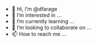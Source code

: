 - 👋 Hi, I’m @dfarage
- 👀 I’m interested in ...
- 🌱 I’m currently learning ...
- 💞️ I’m looking to collaborate on ...
- 📫 How to reach me ...

<!---
dfarage/dfarage is a ✨ special ✨ repository because its `README.md` (this file) appears on your GitHub profile.
You can click the Preview link to take a look at your changes.
--->
